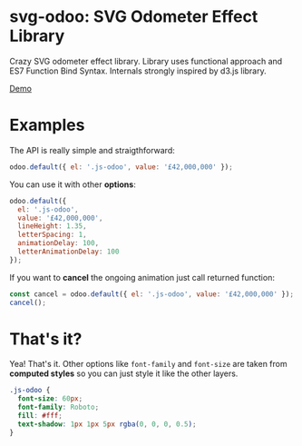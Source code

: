 svg-odoo: SVG Odometer Effect Library
======
Crazy SVG odometer effect library. Library uses functional approach and ES7 Function Bind Syntax. Internals strongly inspired by d3.js library.

[Demo](https://coderitual.github.io/odoo/examples/)

Examples
======
The API is really simple and straigthforward:
```js
odoo.default({ el: '.js-odoo', value: '£42,000,000' });
```

You can use it with other **options**:
```js
odoo.default({
  el: '.js-odoo',
  value: '£42,000,000',
  lineHeight: 1.35,
  letterSpacing: 1,
  animationDelay: 100,
  letterAnimationDelay: 100
});
```
If you want to **cancel** the ongoing animation just call returned function:
```js
const cancel = odoo.default({ el: '.js-odoo', value: '£42,000,000' });
cancel();
```

That's it?
=====
Yea! That's it. Other options like `font-family` and `font-size` are taken from **computed styles** so you can just style it like the other layers.
```css
.js-odoo {
  font-size: 60px;
  font-family: Roboto;
  fill: #fff;
  text-shadow: 1px 1px 5px rgba(0, 0, 0, 0.5);
}
```
